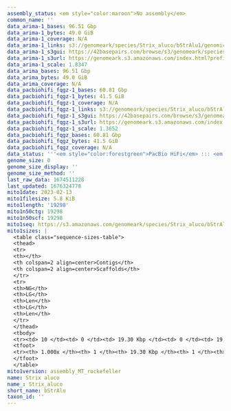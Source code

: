 ```yaml
---
assembly_status: <em style="color:maroon">No assembly</em>
common_name: ''
data_arima-1_bases: 96.51 Gbp
data_arima-1_bytes: 49.0 GiB
data_arima-1_coverage: N/A
data_arima-1_links: s3://genomeark/species/Strix_aluco/bStrAlu1/genomic_data/arima/<br>
data_arima-1_s3gui: https://42basepairs.com/browse/s3/genomeark/species/Strix_aluco/bStrAlu1/genomic_data/arima/
data_arima-1_s3url: https://genomeark.s3.amazonaws.com/index.html?prefix=species/Strix_aluco/bStrAlu1/genomic_data/arima/
data_arima-1_scale: 1.8347
data_arima_bases: 96.51 Gbp
data_arima_bytes: 49.0 GiB
data_arima_coverage: N/A
data_pacbiohifi_fqgz-1_bases: 60.81 Gbp
data_pacbiohifi_fqgz-1_bytes: 41.5 GiB
data_pacbiohifi_fqgz-1_coverage: N/A
data_pacbiohifi_fqgz-1_links: s3://genomeark/species/Strix_aluco/bStrAlu1/genomic_data/pacbio_hifi/<br>
data_pacbiohifi_fqgz-1_s3gui: https://42basepairs.com/browse/s3/genomeark/species/Strix_aluco/bStrAlu1/genomic_data/pacbio_hifi/
data_pacbiohifi_fqgz-1_s3url: https://genomeark.s3.amazonaws.com/index.html?prefix=species/Strix_aluco/bStrAlu1/genomic_data/pacbio_hifi/
data_pacbiohifi_fqgz-1_scale: 1.3652
data_pacbiohifi_fqgz_bases: 60.81 Gbp
data_pacbiohifi_fqgz_bytes: 41.5 GiB
data_pacbiohifi_fqgz_coverage: N/A
data_status: '''<em style="color:forestgreen">PacBio HiFi</em> ::: <em style="color:forestgreen">Arima</em>'''
genome_size: 0
genome_size_display: ''
genome_size_method: ''
last_raw_data: 1674511228
last_updated: 1676324778
mito1date: 2023-02-13
mito1filesize: 5.8 KiB
mito1length: '19298'
mito1n50ctg: 19298
mito1n50scf: 19298
mito1seq: https://s3.amazonaws.com/genomeark/species/Strix_aluco/bStrAlu1/assembly_MT_rockefeller/bStrAlu1.MT.20230213.fasta.gz
mito1sizes: |
  <table class="sequence-sizes-table">
  <thead>
  <tr>
  <th></th>
  <th colspan=2 align=center>Contigs</th>
  <th colspan=2 align=center>Scaffolds</th>
  </tr>
  <tr>
  <th>NG</th>
  <th>LG</th>
  <th>Len</th>
  <th>LG</th>
  <th>Len</th>
  </tr>
  </thead>
  <tbody>
  <tr><td> 10 </td><td> 0 </td><td> 19.30 Kbp </td><td> 0 </td><td> 19.30 Kbp </td></tr><tr><td> 20 </td><td> 0 </td><td> 19.30 Kbp </td><td> 0 </td><td> 19.30 Kbp </td></tr><tr><td> 30 </td><td> 0 </td><td> 19.30 Kbp </td><td> 0 </td><td> 19.30 Kbp </td></tr><tr><td> 40 </td><td> 0 </td><td> 19.30 Kbp </td><td> 0 </td><td> 19.30 Kbp </td></tr><tr style="background-color:#cccccc;"><td> 50 </td><td> 0 </td><td style="background-color:#ff8888;"> 19.30 Kbp </td><td> 0 </td><td style="background-color:#ff8888;"> 19.30 Kbp </td></tr><tr><td> 60 </td><td> 0 </td><td> 19.30 Kbp </td><td> 0 </td><td> 19.30 Kbp </td></tr><tr><td> 70 </td><td> 0 </td><td> 19.30 Kbp </td><td> 0 </td><td> 19.30 Kbp </td></tr><tr><td> 80 </td><td> 0 </td><td> 19.30 Kbp </td><td> 0 </td><td> 19.30 Kbp </td></tr><tr><td> 90 </td><td> 0 </td><td> 19.30 Kbp </td><td> 0 </td><td> 19.30 Kbp </td></tr><tr><td> 100 </td><td> 0 </td><td> 19.30 Kbp </td><td> 0 </td><td> 19.30 Kbp </td></tr></tbody>
  <tfoot>
  <tr><th> 1.000x </th><th> 1 </th><th> 19.30 Kbp </th><th> 1 </th><th> 19.30 Kbp </th></tr>
  </tfoot>
  </table>
mito1version: assembly_MT_rockefeller
name: Strix aluco
name_: Strix_aluco
short_name: bStrAlu
taxon_id: ''
---
```

